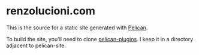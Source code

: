 renzolucioni.com
================

This is the source for a static site generated with [Pelican](http://blog.getpelican.com/).

To build the site, you'll need to clone [pelican-plugins](https://github.com/getpelican/pelican-plugins). I keep it in a directory adjacent to pelican-site.
